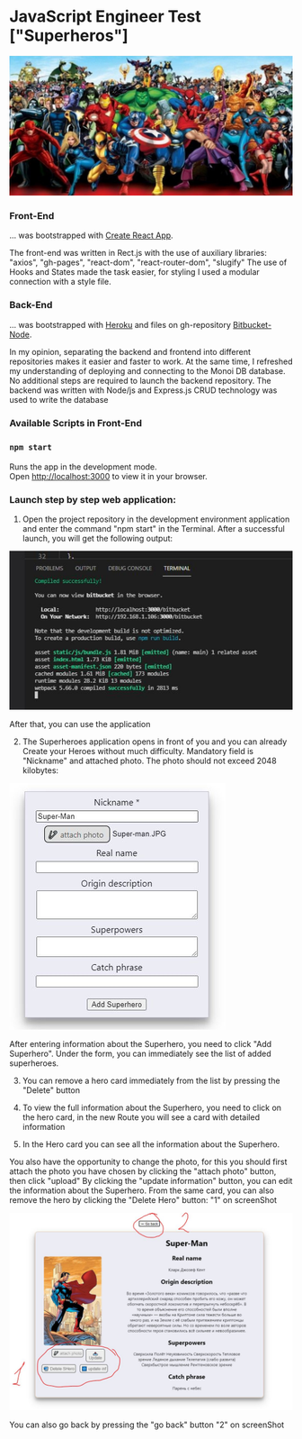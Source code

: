 # JavaScript Engineer Test ["Superheros"]
 
![](public/1.JPG)

### Front-End 
... was bootstrapped with [Create React App](https://github.com/facebook/create-react-app). 

The front-end was written in Rect.js with the use of auxiliary libraries:
"axios", "gh-pages", "react-dom", "react-router-dom", "slugify"
The use of Hooks and States made the task easier, for styling I used a modular connection with a style file.

### Back-End
... was bootstrapped with [Heroku](https://id.heroku.com/login) and files on gh-repository [Bitbucket-Node](https://github.com/Mishka31/bitbucket-node.git).

In my opinion, separating the backend and frontend into different repositories makes it easier and faster to work. At the same time, I refreshed my understanding of deploying and connecting to the Monoi DB database. No additional steps are required to launch the backend repository. The backend was written with Node/js and Express.js
CRUD technology was used to write the database

### Available Scripts in Front-End

### `npm start`
Runs the app in the development mode.\
Open [http://localhost:3000](http://localhost:3000) to view it in your browser.

### Launch step by step web application:

1. Open the project repository in the development environment application and enter the command "npm start" in the Terminal. After a successful launch, you will get the following output:

![](public/2.JPG)

After that, you can use the application

2. The Superheroes application opens in front of you and you can already Create your Heroes without much difficulty.
Mandatory field is "Nickname" and attached photo. The photo should not exceed 2048 kilobytes:

![](public/3.JPG)

After entering information about the Superhero, you need to click "Add Superhero". Under the form, you can immediately see the list of added superheroes.

3. You can remove a hero card immediately from the list by pressing the "Delete" button

4. To view the full information about the Superhero, you need to click on the hero card, in the new Route you will see a card with detailed information

5.  In the Hero card you can see all the information about the Superhero.

You also have the opportunity to change the photo, for this you should first attach the photo you have chosen by clicking the "attach photo" button, then click "upload"
By clicking the "update information" button, you can edit the information about the Superhero. From the same card, you can also remove the hero by clicking the "Delete Hero" button: "1" on screenShot

![](public/4.JPG)

You can also go back by pressing the "go back" button "2" on screenShot



